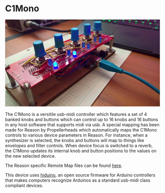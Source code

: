 # C1Mono
![caseless version of the C1Mono](https://github.com/JGuzak/MidiControllers/blob/master/Controllers/C1Mono/protoboard_mount_1.jpg)

The C1Mono is a versitile usb-midi controller which features a set of 4 banked knobs and buttons which can control up to 16 knobs and 16 buttons in any host software that supports midi via usb. A special mapping has been made for Reason by Propellerheads which automatically maps the C1Mono controls to various device parameters in Reason. For instance, when a synthesizer is selected, the knobs and buttons will map to things like envelopes and filter controls. When device focus is switched to a reverb, the C1Mono updates its internal knob and button positions to the values on the new selected device.

The Reason specific Remote Map files can be found [here](https://github.com/JGuzak/MidiControllers/tree/master/RemoteMaps/C1Mono).

This device uses [hiduino](https://github.com/ddiakopoulos/hiduino), an open source firmware for Arduino controllers that makes computers recognize Arduinos as a standard usb-midi class compliant devices.